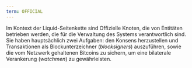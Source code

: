 ```yaml
---
term: OFFICIAL
---
```


Im Kontext der Liquid-Seitenkette sind Offizielle Knoten, die von Entitäten betrieben werden, die für die Verwaltung des Systems verantwortlich sind. Sie haben hauptsächlich zwei Aufgaben: den Konsens herzustellen und Transaktionen als Blockunterzeichner (*blocksigners*) auszuführen, sowie die vom Netzwerk gehaltenen Bitcoins zu sichern, um eine bilaterale Verankerung (*watchmen*) zu gewährleisten.